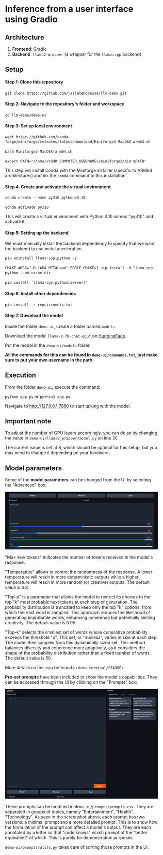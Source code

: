 # Inference from a user interface using Gradio

## Architecture

1. **Frontend**: Gradio
2. **Backend**: `llama2-wrapper` (a wrapper for the `llama.cpp` backend)

## Setup

#### Step 1: Clone this repository

`git clone https://github.com/jaslatendresse/llm-demo.git`

#### Step 2: Navigate to the repository's folder and workspace

`cd llm-demo/demo-ui`

#### Step 3: Set up local environment

```
wget https://github.com/conda-forge/miniforge/releases/latest/download/Miniforge3-MacOSX-arm64.sh

bash Miniforge3-MacOSX-arm64.sh

export PATH="/home/<YOUR_COMPUTER_USERNAME>/miniforge3/bin:$PATH"
```

This step will install Conda with the Miniforge installer (specific to ARM64 architectures) and ink the `conda` command to this installation. 

#### Step 4: Create and activate the virtual environment

```
conda create --name py310 python=3.10

conda activate py310
```

This will create a virtual environment with Python 3.10 named "py310" and activate it.

#### Step 5: Setting up the backend

We must manually install the backend dependency to specify that we want the backend to use metal acceleration. 

```
pip uninstall llama-cpp-python -y

CMAKE_ARGS="-DLLAMA_METAL=on" FORCE_CMAKE=1 pip install -U llama-cpp-python --no-cache-dir

pip install 'llama-cpp-python[server]'
```

#### Step 6: Install other dependencies

`pip install -r requirements.txt`

#### Step 7: Download the model

Inside the folder `demo-ui`, create a folder named `models`. 

Download the model `llama-2-7b-chat-gguf` on [HuggingFace](https://huggingface.co/TheBloke/Llama-2-7B-Chat-GGUF/blob/main/llama-2-7b-chat.Q4_0.gguf).

Put the model in the `demo-ui/models` folder. 

**All the commands for this can be found in `demo-ui/commands.txt`, just make sure to put your own username in the path.**

## Execution

From the folder `demo-ui`, execute the command: 

`python app.py` or `python3 app.py`. 

Navigate to http://127.0.0.1:7860 to start talking with the model. 

## Important note

To adjust the number of GPU layers accordingly, you can do so by changing the value in `demo-ui/llama2_wrapper/model.py` on line 30. 

The current value is set at 8, which should be optimal for this setup, but you may need to change it depending on your hardware. 

## Model parameters

Some of the **model parameters** can be changed from the UI by selecting the "Advanced" box: 

![](static/advanced.png)

"Max new tokens" indicates the number of tokens received in the model's response. 

"Temperature" allows to control the randomness of the response. A lower temperature will result in more deterministic outputs while a higher temperature will result in more random (or creative) outputs. The default value is 0.8.

"Top-p" is a parameter that allows the model to restrict its choices to the top "k" most probable next tokens at each step of generation. The probability distribution is truncated to keep only the top "k" options, from which the next word is sampled. This approach reduces the likelihood of generating improbable words, enhancing coherence but potentially limiting creativity. The default value is 0.95.

"Top-k" selects the smallest set of words whose cumulative probability exceeds the threshold "p". This set, or "nucleus", varies in size at each step. The model then samples from this dynamically sized set. This method balances diversity and coherence more adaptively, as it considers the shape of the probability distribution rather than a fixed number of words. The default value is 50. 

More details on this can be found in `demo-terminal/README/`. 

**Pre-set prompts** have been included to show the model's capabilities. They can be accessed through the UI by clicking on the "Prompts" box:

![](static/prompts.png)

These prompts can be modified in `demo-ui/prompts/prompts.csv`. They are separated in groups of topics, namely "Entertainment", "Health", "Technology". As seen in the screenshot above, each prompt has two versions: a minimal prompt and a more detailed prompt. This is to show how the formulation of the prompt can affect a model's output. They are each annotated by a letter so that "code knows" which prompt of the "better equivalent" of which. This is purely for demonstration purposes. 

`demo-ui/prompts/utils.py` takes care of sorting those prompts in the UI. 









